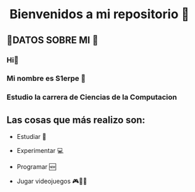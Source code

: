 # ​ Bienvenidos a mi repositorio ​🎲​ 
## ​🤖​DATOS SOBRE MI 👾
### Hi👋
### Mi nombre es S1erpe 🧙​
### Estudio la carrera de Ciencias de la Computacion
## Las cosas que más realizo son:

- Estudiar 📱

- Experimentar 💻

- Programar 🆕

- Jugar videojuegos ​🎮​👦🏻​

